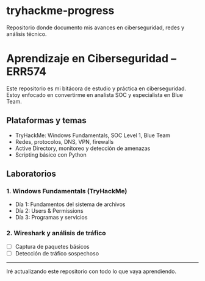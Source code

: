 # tryhackme-progress
Repositorio donde documento mis avances en ciberseguridad, redes y análisis técnico.
#  Aprendizaje en Ciberseguridad – ERR574

Este repositorio es mi bitácora de estudio y práctica en ciberseguridad. Estoy enfocado en convertirme en analista SOC y especialista en Blue Team.

##  Plataformas y temas

- TryHackMe: Windows Fundamentals, SOC Level 1, Blue Team
- Redes, protocolos, DNS, VPN, firewalls
- Active Directory, monitoreo y detección de amenazas
- Scripting básico con Python

##  Laboratorios

### 1. Windows Fundamentals (TryHackMe)
-  Día 1: Fundamentos del sistema de archivos
-  Día 2: Users & Permissions
-  Día 3: Programas y servicios

### 2. Wireshark y análisis de tráfico
- [ ] Captura de paquetes básicos
- [ ] Detección de tráfico sospechoso

---

 Iré actualizando este repositorio con todo lo que vaya aprendiendo.  

